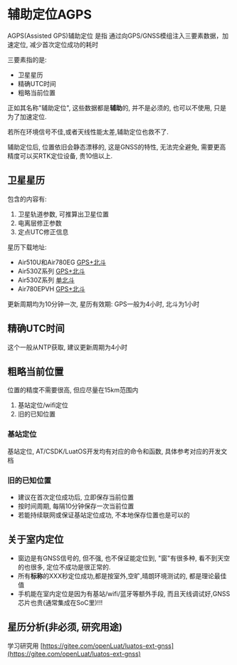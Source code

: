 # 辅助定位AGPS

AGPS(Assisted GPS)辅助定位 是指 通过向GPS/GNSS模组注入三要素数据，加速定位, 减少首次定位成功的耗时

三要素指的是:

* 卫星星历
* 精确UTC时间
* 粗略当前位置

正如其名称"辅助定位", 这些数据都是**辅助**的, 并不是必须的, 也可以不使用, 只是为了加速定位.

若所在环境信号不佳,或者天线性能太差,辅助定位也救不了.

辅助定位后, 位置依旧会静态漂移的, 这是GNSS的特性, 无法完全避免, 需要更高精度可以买RTK定位设备, 贵10倍以上.

## 卫星星历

包含的内容有:

1. 卫星轨道参数, 可推算出卫星位置
2. 电离层修正参数
3. 定点UTC修正信息

星历下载地址:

* Air510U和Air780EG [GPS+北斗](http://download.openluat.com/9501-xingli/HXXT_GPS_BDS_AGNSS_DATA.dat)
* Air530Z系列 [GPS+北斗](http://download.openluat.com/9501-xingli/CASIC_data.dat)
* Air530Z系列 [单北斗](http://download.openluat.com/9501-xingli/CASIC_data_bds.dat)
* Air780EPVH [GPS+北斗](http://download.openluat.com/9501-xingli/HXXT_GPS_BDS_AGNSS_DATA.dat)

更新周期均为10分钟一次, 星历有效期: GPS一般为4小时, 北斗为1小时

## 精确UTC时间

这个一般从NTP获取, 建议更新周期为4小时

## 粗略当前位置

位置的精度不需要很高, 但应尽量在15km范围内

1. 基站定位/wifi定位
2. 旧的已知位置

### 基站定位

基站定位, AT/CSDK/LuatOS开发均有对应的命令和函数, 具体参考对应的开发文档

### 旧的已知位置

* 建议在首次定位成功后, 立即保存当前位置
* 按时间周期, 每隔10分钟保存一次当前位置
* 若能持续联网或保证基站定位成功, 不本地保存位置也是可以的

## 关于室内定位

* 窗边是有GNSS信号的, 但不强, 也不保证能定位到, "窗"有很多种, 看不到天空的也很多, 定位不成功是很正常的.
* 所有**标称**的XXX秒定位成功,都是按室外,空旷,晴朗环境测试的, 都是理论最佳值
* 手机能在室内定位是因为有基站/wifi/蓝牙等额外手段, 而且天线调试好,GNSS芯片也贵(通常集成在SoC里)!!!

## 星历分析(非必须, 研究用途)

学习研究用 [https://gitee.com/openLuat/luatos-ext-gnss](https://gitee.com/openLuat/luatos-ext-gnss)
